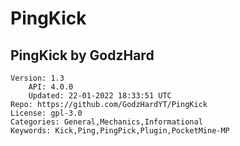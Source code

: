 # PingKick
## PingKick by GodzHard
```properties
Version: 1.3
    API: 4.0.0
    Updated: 22-01-2022 18:33:51 UTC
Repo: https://github.com/GodzHardYT/PingKick
License: gpl-3.0
Categories: General,Mechanics,Informational
Keywords: Kick,Ping,PingPick,Plugin,PocketMine-MP
```